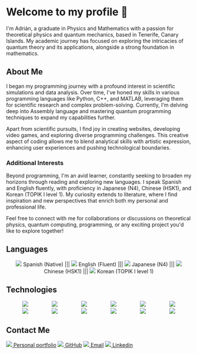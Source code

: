 # Welcome to my profile 🔭

I'm Adrián, a graduate in Physics and Mathematics with a passion for theoretical physics and quantum mechanics, based in Tenerife, Canary Islands. My academic journey has focused on exploring the intricacies of quantum theory and its applications, alongside a strong foundation in mathematics.

## About Me

I began my programming journey with a profound interest in scientific simulations and data analysis. Over time, I've honed my skills in various programming languages like Python, C++, and MATLAB, leveraging them for scientific research and complex problem-solving. Currently, I'm delving deep into Assembly language and mastering quantum programming techniques to expand my capabilities further.

Apart from scientific pursuits, I find joy in creating websites, developing video games, and exploring diverse programming challenges. This creative aspect of coding allows me to blend analytical skills with artistic expression, enhancing user experiences and pushing technological boundaries.

### Additional Interests

Beyond programming, I'm an avid learner, constantly seeking to broaden my horizons through reading and exploring new languages. I speak Spanish and English fluently, with proficiency in Japanese (N4), Chinese (HSK1), and Korean (TOPIK I level 1). My curiosity extends to literature, where I find inspiration and new perspectives that enrich both my personal and professional life.

Feel free to connect with me for collaborations or discussions on theoretical physics, quantum computing, programming, or any exciting project you'd like to explore together!



## Languages
<p align="center">
<img src="https://img.icons8.com/color/20/000000/spain2-circular.png"/> Spanish (Native)  |||
<img src="https://img.icons8.com/color/20/000000/great-britain-circular.png"/> English (Fluent)  |||
<img src="https://img.icons8.com/color/20/000000/japan-circular.png"/> Japanese (N4)   |||
<img src="https://img.icons8.com/color/20/000000/china-circular.png"/> Chinese (HSK1)   |||
<img src="https://img.icons8.com/color/20/000000/south-korea-circular.png"/> Korean (TOPIK I level 1) 
</p>



## Technologies

<div align="center">
  
[<img src="https://img.icons8.com/color/48/000000/html-5.png" style="margin: 0 30px;"/>](https://developer.mozilla.org/en-US/docs/Web/HTML)
[<img src="https://img.icons8.com/color/48/000000/css3.png" style="margin: 0 30px;"/>](https://developer.mozilla.org/en-US/docs/Web/CSS)
[<img src="https://img.icons8.com/color/48/000000/javascript.png" style="margin: 0 30px;"/>](https://developer.mozilla.org/en-US/docs/Web/JavaScript)
[<img src="https://img.icons8.com/color/48/000000/mysql-logo.png" style="margin: 0 30px;"/>](https://www.mysql.com/)
[<img src="https://img.icons8.com/color/48/000000/python.png" style="margin: 0 30px;"/>](https://www.python.org/)
[<img src="https://img.icons8.com/color/48/000000/matlab.png" style="margin: 0 30px;"/>](https://www.mathworks.com/products/matlab.html)
[<img src="https://img.icons8.com/color/48/000000/c-programming.png" style="margin: 0 30px;"/>](https://en.wikipedia.org/wiki/C_(programming_language))
[<img src="https://img.icons8.com/color/48/000000/c-plus-plus-logo.png" style="margin: 0 30px;"/>](https://www.cplusplus.com/)
[<img src="https://img.icons8.com/color/48/000000/c-sharp-logo.png" style="margin: 0 30px;"/>](https://dotnet.microsoft.com/languages/csharp)
[<img src="https://img.icons8.com/color/48/000000/lua-language.png" style="margin: 0 30px;"/>](https://www.lua.org/)
[<img src="https://img.icons8.com/color/48/000000/vue-js.png" style="margin: 0 30px;"/>](https://vuejs.org/)
[<img src="https://img.icons8.com/color/48/000000/assembly.png" style="margin: 0 30px;"/>](https://en.wikipedia.org/wiki/Assembly_language)

</div>


## Contact Me

[<img src="https://img.icons8.com/color/20/000000/link.png"/> Personal portfolio](https://adrianrguez314.github.io/)  [<img src="https://img.icons8.com/color/20/000000/github--v1.png"/> GitHub](https://github.com/adrianrguez314)  [<img src="https://img.icons8.com/color/20/000000/email.png"/> Email](mailto:adrianrguez314@outlook.com)  [<img src="https://img.icons8.com/color/20/000000/linkedin.png"/> Linkedin](https://linkedin.com/in/adrianrguez296)


